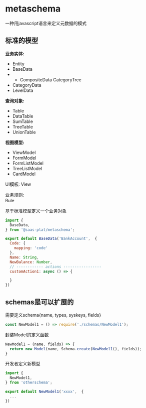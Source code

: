 # metaschema
一种用javascript语言来定义元数据的模式

## 标准的模型

**业务实体:**
- Entity  
- BaseData  
- - CompositeData
CategoryTree  
- CategoryData
- LevelData

**查询对象:**
- Table  
- DataTable
- SumTable  
- TreeTable  
- UnionTable

**视图模型:**
- ViewModel  
- FormModel  
- FormListModel
- TreeListModel
- CardModel  

UI模板:
View

业务规则:  
Rule

基于标准模型定义一个业务对象
```js
import {
  BaseData,
} from '@saas-plat/metaschema';

export default BaseData('BankAccount',  {
  Code: {
    mapping: 'code'
  },
  Name: String,
  NewBalance: Number,
  // ------------ actions -----------------
  customAction1: async () => {

  }
})

```

## schemas是可以扩展的

需要定义schema{name, types, syskeys, fields}
```js
const NewModel1 = () => require('./schemas/NewModel1');
```

封装Model的定义函数
```js
NewModel1 = (name, fields) => {
  return new Model(name, Schema.create(NewModel1(), fields));
}
```

开发者定义新模型
```js
import {
  NewModel1,
} from 'otherschema';

export default NewModel1('xxxx',  {
  ...
})
```
